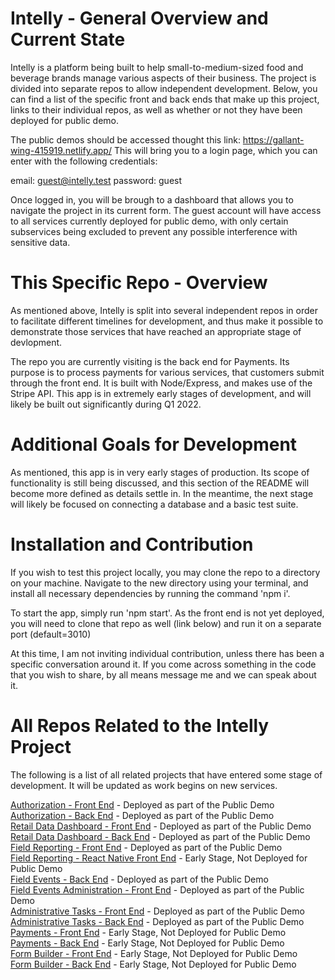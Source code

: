 # Intelly - General Overview and Current State

Intelly is a platform being built to help small-to-medium-sized food and beverage brands manage various aspects of their business. The project is divided into separate repos to allow independent development. Below, you can find a list of the specific front and back ends that make up this project, links to their individual repos, as well as whether or not they have been deployed for public demo.

The public demos should be accessed thought this link: https://gallant-wing-415919.netlify.app/
This will bring you to a login page, which you can enter with the following credentials:

email: guest@intelly.test
password: guest

Once logged in, you will be brough to a dashboard that allows you to navigate the project in its current form. The guest account will have access to all services currently deployed for public demo, with only certain subservices being excluded to prevent any possible interference with sensitive data.

# This Specific Repo - Overview

As mentioned above, Intelly is split into several independent repos in order to facilitate different timelines for development, and thus make it possible to demonstrate those services that have reached an appropriate stage of devlopment.

The repo you are currently visiting is the back end for Payments. Its purpose is to process payments for various services, that customers submit through the front end. It is built with Node/Express, and makes use of the Stripe API. This app is in extremely early stages of development, and will likely be built out significantly during Q1 2022.

# Additional Goals for Development

As mentioned, this app is in very early stages of production. Its scope of functionality is still being discussed, and this section of the README will become more defined as details settle in. In the meantime, the next stage will likely be focused on connecting a database and a basic test suite.

# Installation and Contribution

If you wish to test this project locally, you may clone the repo to a directory on your machine. Navigate to the new directory using your terminal, and install all necessary dependencies by running the command 'npm i'.

To start the app, simply run 'npm start'. As the front end is not yet deployed, you will need to clone that repo as well (link below) and run it on a separate port (default=3010)

At this time, I am not inviting individual contribution, unless there has been a specific conversation around it. If you come across something in the code that you wish to share, by all means message me and we can speak about it.

# All Repos Related to the Intelly Project

The following is a list of all related projects that have entered some stage of development. It will be updated as work begins on new services.

<a href="https://github.com/tomekregulski/intelly-auth-client">Authorization - Front End</a> - Deployed as part of the Public Demo  
<a href="https://github.com/tomekregulski/intelly-auth-service">Authorization - Back End</a> - Deployed as part of the Public Demo  
<a href="https://github.com/tomekregulski/intelly">Retail Data Dashboard - Front End</a> - Deployed as part of the Public Demo  
<a href="https://github.com/tomekregulski/intelly-server">Retail Data Dashboard - Back End</a> - Deployed as part of the Public Demo  
<a href="https://github.com/tomekregulski/fieldist-rep-web-client">Field Reporting - Front End</a> - Deployed as part of the Public Demo  
<a href="https://github.com/tomekregulski/fieldist-rep-react-native">Field Reporting - React Native Front End</a> - Early Stage, Not Deployed for Public Demo  
<a href="https://github.com/tomekregulski/fieldist-back-end">Field Events - Back End</a> - Deployed as part of the Public Demo  
<a href="https://github.com/tomekregulski/fieldist-admin-web-client">Field Events Administration - Front End</a> - Deployed as part of the Public Demo  
<a href="https://github.com/tomekregulski/intelly-admin-tasks-client">Administrative Tasks - Front End</a> - Deployed as part of the Public Demo  
<a href="https://github.com/tomekregulski/intelly-admin-task-server">Administrative Tasks - Back End</a> - Deployed as part of the Public Demo<br>
<a href="https://github.com/tomekregulski/intelly-payments-client">Payments - Front End</a> - Early Stage, Not Deployed for Public Demo <br>
<a href="https://github.com/tomekregulski/intelly-payments-server">Payments - Back End</a> - Early Stage, Not Deployed for Public Demo <br>
<a href="https://github.com/tomekregulski/intelly-form-builder-client">Form Builder - Front End</a> - Early Stage, Not Deployed for Public Demo <br>
<a href="https://github.com/tomekregulski/intelly-form-builder-server">Form Builder - Back End</a> - Early Stage, Not Deployed for Public Demo <br>

